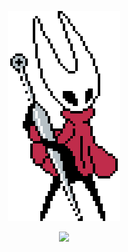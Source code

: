 <p align="center"><img src="hornet.gif" /></p>





<p align="center"><img src="https://i.giphy.com/RThN0hOS2GO4M.gif" /></p>
